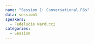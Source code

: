 ```yaml
---
name: "Session 1: Conversational RSs"
data: session1
speakers:
  - Fedelucio Narducci
categories:
  - Session
---
```


